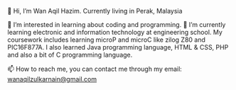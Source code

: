 👋 Hi, I’m Wan Aqil Hazim. 
Currently living in Perak, Malaysia

👀 I’m interested in learning about coding and programming.
🌱 I’m currently learning electronic and information technology at engineering school.
My coursework includes learning microP and microC like zilog Z80 and PIC16F877A.
I also learned Java programming language, HTML & CSS, PHP and also a bit of C programming language.

📫 How to reach me, you can contact me through my email: wanaqilzulkarnain@gmail.com

<!---
MrMidnightSnow/MrMidnightSnow is a ✨ special ✨ repository because its `README.md` (this file) appears on your GitHub profile.
You can click the Preview link to take a look at your changes.
--->
